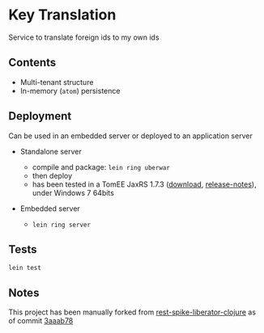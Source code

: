 # Key Translation

Service to translate foreign ids to my own ids

## Contents

  * Multi-tenant structure
  * In-memory (``atom``) persistence
  
## Deployment

Can be used in an embedded server or deployed to an application server

* Standalone server 
  * compile and package: ``lein ring uberwar``
  * then deploy
  * has been tested in a TomEE JaxRS 1.7.3 ([download][download-link], [release-notes][release-notes]), under Windows 7 64bits
 
 

* Embedded server
  * ``lein ring server``

[download-link]: http://tomee.apache.org/downloads.html
[release-notes]: http://tomee.apache.org/tomee-1.7.3-release-notes.html

## Tests

``lein test``

## Notes

This project has been manually forked from [rest-spike-liberator-clojure](https://github.com/alvarogarcia7/rest-spike-liberator-clojure) as of commit [3aaab78](https://github.com/alvarogarcia7/rest-spike-liberator-clojure/commit/3aaab78f37e821a6e94f43c197f4f3470fe2eaaf)

